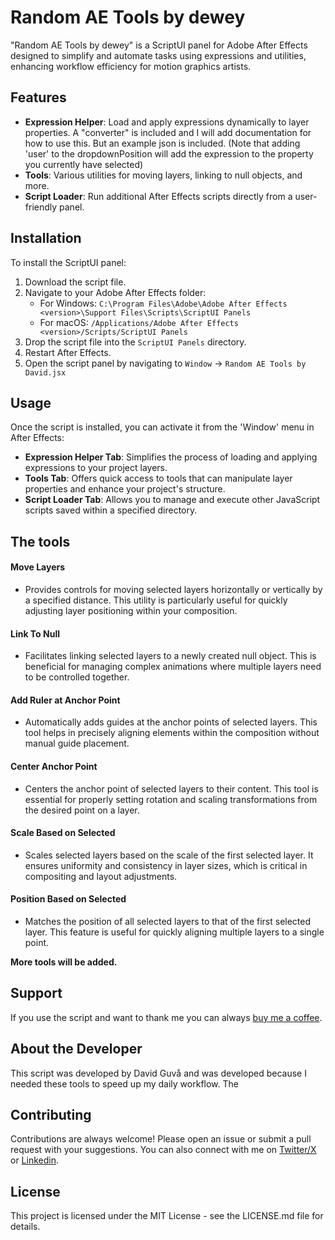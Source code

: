 # Random AE Tools by dewey

"Random AE Tools by dewey" is a ScriptUI panel for Adobe After Effects designed to simplify and automate tasks using expressions and utilities, enhancing workflow efficiency for motion graphics artists.

## Features

- **Expression Helper**: Load and apply expressions dynamically to layer properties. A "converter" is included and I will add documentation for how to use this. But an example json is included. (Note that adding 'user' to the dropdownPosition will add the expression to the property you currently have selected)
- **Tools**: Various utilities for moving layers, linking to null objects, and more.
- **Script Loader**: Run additional After Effects scripts directly from a user-friendly panel.

## Installation

To install the ScriptUI panel:

1. Download the script file.
2. Navigate to your Adobe After Effects folder:
   - For Windows: `C:\Program Files\Adobe\Adobe After Effects <version>\Support Files\Scripts\ScriptUI Panels`
   - For macOS: `/Applications/Adobe After Effects <version>/Scripts/ScriptUI Panels`
3. Drop the script file into the `ScriptUI Panels` directory.
4. Restart After Effects.
5. Open the script panel by navigating to `Window` -> `Random AE Tools by David.jsx`

## Usage

Once the script is installed, you can activate it from the 'Window' menu in After Effects:

- **Expression Helper Tab**: Simplifies the process of loading and applying expressions to your project layers.
- **Tools Tab**: Offers quick access to tools that can manipulate layer properties and enhance your project's structure.
- **Script Loader Tab**: Allows you to manage and execute other JavaScript scripts saved within a specified directory.

## The tools
#### Move Layers
- Provides controls for moving selected layers horizontally or vertically by a specified distance. This utility is particularly useful for quickly adjusting layer positioning within your composition.

#### Link To Null
- Facilitates linking selected layers to a newly created null object. This is beneficial for managing complex animations where multiple layers need to be controlled together.

#### Add Ruler at Anchor Point
- Automatically adds guides at the anchor points of selected layers. This tool helps in precisely aligning elements within the composition without manual guide placement.

#### Center Anchor Point
- Centers the anchor point of selected layers to their content. This tool is essential for properly setting rotation and scaling transformations from the desired point on a layer.

#### Scale Based on Selected
- Scales selected layers based on the scale of the first selected layer. It ensures uniformity and consistency in layer sizes, which is critical in compositing and layout adjustments.

#### Position Based on Selected
- Matches the position of all selected layers to that of the first selected layer. This feature is useful for quickly aligning multiple layers to a single point.

**More tools will be added.**

## Support

If you use the script and want to thank me you can always [buy me a coffee](https://buymeacoffee.com/davidguva).

## About the Developer

This script was developed by David Guvå and was developed because I needed these tools to speed up my daily workflow. The 

## Contributing

Contributions are always welcome! Please open an issue or submit a pull request with your suggestions. You can also connect with me on [Twitter/X](https://twitter.com/davidguva) or [Linkedin](https://www.linkedin.com/in/davidguva).

## License

This project is licensed under the MIT License - see the LICENSE.md file for details.
